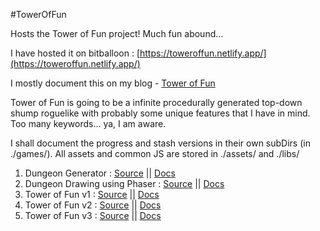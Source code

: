 #TowerOfFun

Hosts the Tower of Fun project!
Much fun abound...

I have hosted it on bitballoon : [https://toweroffun.netlify.app/](https://toweroffun.netlify.app/)

I mostly document this on my blog - [Tower of Fun](http://robotcantalk.blogspot.in/p/blog-page.html)

Tower of Fun is going to be a infinite procedurally generated top-down shump roguelike with probably some unique features that I have in mind. Too many keywords... ya, I am aware. 

I shall document the progress and stash versions in their own subDirs (in ./games/).
All assets and common JS are stored in ./assets/ and ./libs/

1. Dungeon Generator :
[Source](https://github.com/SonalPinto/TowerOfFun/tree/master/games/dungeon) || 
[Docs](http://robotcantalk.blogspot.in/2014/09/dungeon-generator.html)
2. Dungeon Drawing using Phaser :
[Source](https://github.com/SonalPinto/TowerOfFun/tree/master/games/dungeon) || 
[Docs](http://robotcantalk.blogspot.in/2014/10/dungeon-drawing-in-phaser-using-tilemap.html)
3. Tower of Fun v1 :
[Source](https://github.com/SonalPinto/TowerOfFun/tree/master/games/ToF_v1) ||
[Docs](http://robotcantalk.blogspot.in/2014/10/tower-of-fun-part-1.html)
4. Tower of Fun v2 :
[Source](https://github.com/SonalPinto/TowerOfFun/tree/master/games/ToF_v2) ||
[Docs](http://robotcantalk.blogspot.in/2014/10/tower-of-fun-part-2.html)
5. Tower of Fun v3 :
[Source](https://github.com/SonalPinto/TowerOfFun/tree/master/games/ToF_v3) ||
[Docs](#)

